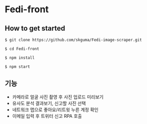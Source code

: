 # Fedi-front

## How to get started
```
$ git clone https://github.com/skguma/Fedi-image-scraper.git

$ cd Fedi-front

$ npm install

$ npm start

```


## 기능
- 카메라로 얼굴 사진 촬영 후 사진 업로드 미리보기
- 유사도 분석 결과보기, 신고할 사진 선택
- 네트워크 맵으로 좋아요/리트윗 누른 계정 확인
- 이메일 입력 후 트위터 신고 RPA 호출
